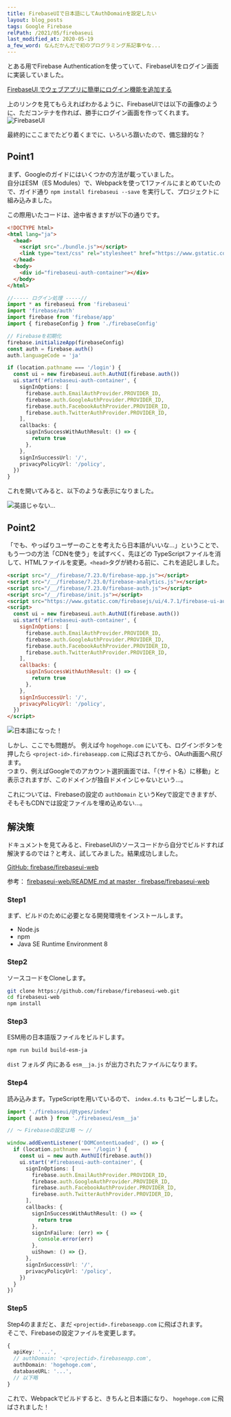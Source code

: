 ```yaml
---
title: FirebaseUIで日本語にしてAuthDomainを設定したい
layout: blog_posts
tags: Google Firebase
relPath: /2021/05/firebaseui
last_modified_at: 2020-05-19
a_few_word: なんだかんだで初のプログラミング系記事やな...
---
```


とある用でFirebase Authenticationを使っていて、FirebaseUIをログイン画面に実装していました。

[FirebaseUI でウェブアプリに簡単にログイン機能を追加する](https://firebase.google.com/docs/auth/web/firebaseui?hl=ja)

上のリンクを見てもらえればわかるように、FirebaseUIでは以下の画像のように、ただコンテナを作れば、勝手にログイン画面を作ってくれます。
![FirebaseUI](/img/blog/2021/05/firebaseui/01.png)

最終的にここまでたどり着くまでに、いろいろ躓いたので、備忘録的な？

## Point1
まず、Googleのガイドにはいくつかの方法が載っていました。<br>
自分はESM（ES Modules）で、Webpackを使って1ファイルにまとめていたので、ガイド通り `npm install firebaseui --save` を実行して、プロジェクトに組み込みました。

この際用いたコードは、途中省きますが以下の通りです。

```html
<!DOCTYPE html>
<html lang="ja">
  <head>
    <script src="./bundle.js"></script>
    <link type="text/css" rel="stylesheet" href="https://www.gstatic.com/firebasejs/ui/4.6.1/firebase-ui-auth.css" />
  </head>
  <body>
    <div id="firebaseui-auth-container"></div>
  </body>
</html>
```

```typescript
//----- ログイン処理 -----//
import * as firebaseui from 'firebaseui'
import 'firebase/auth'
import firebase from 'firebase/app'
import { firebaseConfig } from './firebaseConfig'

// Firebaseを初期化
firebase.initializeApp(firebaseConfig)
const auth = firebase.auth()
auth.languageCode = 'ja'

if (location.pathname === '/login') {
  const ui = new firebaseui.auth.AuthUI(firebase.auth())
  ui.start('#firebaseui-auth-container', {
    signInOptions: [
      firebase.auth.EmailAuthProvider.PROVIDER_ID,
      firebase.auth.GoogleAuthProvider.PROVIDER_ID,
      firebase.auth.FacebookAuthProvider.PROVIDER_ID,
      firebase.auth.TwitterAuthProvider.PROVIDER_ID,
    ],
    callbacks: {
      signInSuccessWithAuthResult: () => {
        return true
      },
    },
    signInSuccessUrl: '/',
    privacyPolicyUrl: '/policy',
  })
}
```

これを開いてみると、以下のような表示になりました。

![英語じゃない...](/img/blog/2021/05/firebaseui/02.png)

## Point2
「でも、やっぱりユーザーのことを考えたら日本語がいいな...」ということで、もう一つの方法「CDNを使う」を試すべく、先ほどの TypeScriptファイルを消して、HTMLファイルを変更。`<head>`タグが終わる前に、これを追記しました。

```html
<script src="/__/firebase/7.23.0/firebase-app.js"></script>
<script src="/__/firebase/7.23.0/firebase-analytics.js"></script>
<script src="/__/firebase/7.23.0/firebase-auth.js"></script>
<script src="/__/firebase/init.js"></script>
<script src="https://www.gstatic.com/firebasejs/ui/4.7.1/firebase-ui-auth__ja.js"></script>
<script>
  const ui = new firebaseui.auth.AuthUI(firebase.auth())
  ui.start('#firebaseui-auth-container', {
    signInOptions: [
      firebase.auth.EmailAuthProvider.PROVIDER_ID,
      firebase.auth.GoogleAuthProvider.PROVIDER_ID,
      firebase.auth.FacebookAuthProvider.PROVIDER_ID,
      firebase.auth.TwitterAuthProvider.PROVIDER_ID,
    ],
    callbacks: {
      signInSuccessWithAuthResult: () => {
        return true
      },
    },
    signInSuccessUrl: '/',
    privacyPolicyUrl: '/policy',
  })
</script>
```

![日本語になった！](/img/blog/2021/05/firebaseui/01.png)

しかし、ここでも問題が。
例えば今 `hogehoge.com` にいても、ログインボタンを押したら `<project-id>.firebaseapp.com` に飛ばされてから、OAuth画面へ飛びます。<br>
つまり、例えばGoogleでのアカウント選択画面では、「（サイト名）に移動」と表示されますが、このドメインが独自ドメインじゃないという...。

これについては、Firebaseの設定の `authDomain` というKeyで設定できますが、そもそもCDNでは設定ファイルを埋め込めない...。

## 解決策
ドキュメントを見てみると、FirebaseUIのソースコードから自分でビルドすれば解決するのでは？と考え、試してみました。結果成功しました。

[GitHub: firebase/firebaseui-web](https://github.com/firebase/firebaseui-web)

参考： [firebaseui-web/README.md at master · firebase/firebaseui-web](https://github.com/firebase/firebaseui-web/blob/master/README.md#building-firebaseui)

### Step1
まず、ビルドのために必要となる開発環境をインストールします。

 - Node.js
 - npm
 - Java SE Runtime Environment 8

### Step2
ソースコードをCloneします。

```bash
git clone https://github.com/firebase/firebaseui-web.git
cd firebaseui-web
npm install
```

### Step3
ESM用の日本語版ファイルをビルドします。

```bash
npm run build build-esm-ja
```

`dist` フォルダ 内にある `esm__ja.js` が出力されたファイルになります。

### Step4
読み込みます。TypeScriptを用いているので、 `index.d.ts` もコピーしました。

```typescript
import './firebaseui/@types/index'
import { auth } from './firebaseui/esm__ja'

// ～ Firebaseの設定は略 ～ //

window.addEventListener('DOMContentLoaded', () => {
  if (location.pathname === '/login') {
    const ui = new auth.AuthUI(firebase.auth())
    ui.start('#firebaseui-auth-container', {
      signInOptions: [
        firebase.auth.EmailAuthProvider.PROVIDER_ID,
        firebase.auth.GoogleAuthProvider.PROVIDER_ID,
        firebase.auth.FacebookAuthProvider.PROVIDER_ID,
        firebase.auth.TwitterAuthProvider.PROVIDER_ID,
      ],
      callbacks: {
        signInSuccessWithAuthResult: () => {
          return true
        },
        signInFailure: (err) => {
          console.error(err)
        },
        uiShown: () => {},
      },
      signInSuccessUrl: '/',
      privacyPolicyUrl: '/policy',
    })
  }
})
```

### Step5
Step4のままだと、まだ `<projectid>.firebaseapp.com` に飛ばされます。<br>
そこで、Firebaseの設定ファイルを変更します。

```typescript
{
  apiKey: '...',
  // authDomain: '<projectid>.firebaseapp.com',
  authDomain: 'hogehoge.com',
  databaseURL: '...',
  // 以下略
}
```

これで、Webpackでビルドすると、きちんと日本語になり、 `hogehoge.com` に飛ばされました！
